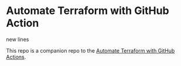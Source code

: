 # Automate Terraform with GitHub Action
new lines


This repo is a companion repo to the [Automate Terraform with GitHub Actions](https://learn.hashicorp.com/tutorials/terraform/github-actions?in=terraform/automation).
